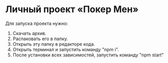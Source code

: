 # Личный проект «Покер Мен» 

Для запуска проекта нужно:

1. Скачать архив.
2. Распаковать его в папку.
3. Открыть эту папку в редакторе кода.
4. Открыть терминал и запустить команду "npm i".
5. После установки всех зависимостей, запустить команду "npm start"
